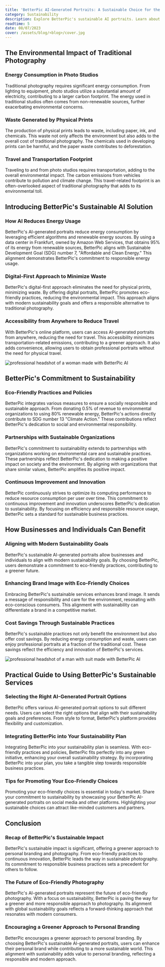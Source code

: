 ```yaml
---
title: 'BetterPic AI-Generated Portraits: A Sustainable Choice for the Modern World'
category: Sustainability
description: Explore BetterPic's sustainable AI portraits. Learn about eco-friendly practices, benefits for businesses, and a guide to using BetterPic's services
readtime: 5
date: 08/07/2023
cover: /assets/blog/<blog>/cover.jpg
---
```

## The Environmental Impact of Traditional Photography

### Energy Consumption in Photo Studios

Traditional photography requires significant energy consumption. From lighting to equipment, photo studios utilize a substantial amount of electricity, contributing to a larger carbon footprint. The energy used in traditional studios often comes from non-renewable sources, further exacerbating environmental concerns.

### Waste Generated by Physical Prints

The production of physical prints leads to waste, including paper, ink, and chemicals. This waste not only affects the environment but also adds to the overall cost of traditional photography. The chemicals used in developing prints can be harmful, and the paper waste contributes to deforestation.

### Travel and Transportation Footprint

Traveling to and from photo studios requires transportation, adding to the overall environmental impact. The carbon emissions from vehicles contribute to pollution and climate change. This travel-related footprint is an often-overlooked aspect of traditional photography that adds to its environmental toll.

## Introducing BetterPic's Sustainable AI Solution

### How AI Reduces Energy Usage

BetterPic's AI-generated portraits reduce energy consumption by leveraging efficient algorithms and renewable energy sources. By using a data center in Frankfurt, owned by Amazon Web Services, that obtains 95% of its energy from renewable sources, BetterPic aligns with Sustainable Development Goal (SDG) number 7, "Affordable and Clean Energy." This alignment demonstrates BetterPic's commitment to responsible energy usage.

### Digital-First Approach to Minimize Waste

BetterPic's digital-first approach eliminates the need for physical prints, minimizing waste. By offering digital portraits, BetterPic promotes eco-friendly practices, reducing the environmental impact. This approach aligns with modern sustainability goals and offers a responsible alternative to traditional photography.

### Accessibility from Anywhere to Reduce Travel

With BetterPic's online platform, users can access AI-generated portraits from anywhere, reducing the need for travel. This accessibility minimizes transportation-related emissions, contributing to a greener approach. It also adds convenience, allowing users to obtain professional portraits without the need for physical travel.

![professional headshot of a woman made with BetterPic AI](https://www.betterpic.io/_vercel/image?url=/assets/blog/media/model-examples-1/betterpic-generated-headshot-509.jpg&w=768&q=70)

## BetterPic's Commitment to Sustainability

### Eco-Friendly Practices and Policies

BetterPic integrates various measures to ensure a socially responsible and sustainable approach. From donating 0.5% of revenue to environmental organizations to using 80% renewable energy, BetterPic's actions directly contribute to SDG number 13 "Climate Action." These contributions reflect BetterPic's dedication to social and environmental responsibility.

### Partnerships with Sustainable Organizations

BetterPic's commitment to sustainability extends to partnerships with organizations working on environmental care and sustainable practices. These partnerships reflect BetterPic's dedication to making a positive impact on society and the environment. By aligning with organizations that share similar values, BetterPic amplifies its positive impact.

### Continuous Improvement and Innovation

BetterPic continuously strives to optimize its computing performance to reduce resource consumption per user over time. This commitment to continuous improvement and innovation underscores BetterPic's dedication to sustainability. By focusing on efficiency and responsible resource usage, BetterPic sets a standard for sustainable business practices.

## How Businesses and Individuals Can Benefit

### Aligning with Modern Sustainability Goals

BetterPic's sustainable AI-generated portraits allow businesses and individuals to align with modern sustainability goals. By choosing BetterPic, users demonstrate a commitment to eco-friendly practices, contributing to a greener future.

### Enhancing Brand Image with Eco-Friendly Choices

Embracing BetterPic's sustainable services enhances brand image. It sends a message of responsibility and care for the environment, resonating with eco-conscious consumers. This alignment with sustainability can differentiate a brand in a competitive market.

### Cost Savings Through Sustainable Practices

BetterPic's sustainable practices not only benefit the environment but also offer cost savings. By reducing energy consumption and waste, users can enjoy professional portraits at a fraction of the traditional cost. These savings reflect the efficiency and innovation of BetterPic's services.

![professional headshot of a man with suit made with BetterPic AI](https://www.betterpic.io/_vercel/image?url=/assets/blog/media/model-examples-1/betterpic-generated-headshot-14.jpg&w=768&q=70)

## Practical Guide to Using BetterPic's Sustainable Services

### Selecting the Right AI-Generated Portrait Options

BetterPic offers various AI-generated portrait options to suit different needs. Users can select the right options that align with their sustainability goals and preferences. From style to format, BetterPic's platform provides flexibility and customization.

### Integrating BetterPic into Your Sustainability Plan

Integrating BetterPic into your sustainability plan is seamless. With eco-friendly practices and policies, BetterPic fits perfectly into any green initiative, enhancing your overall sustainability strategy. By incorporating BetterPic into your plan, you take a tangible step towards responsible business practices.

### Tips for Promoting Your Eco-Friendly Choices

Promoting your eco-friendly choices is essential in today's market. Share your commitment to sustainability by showcasing your BetterPic AI-generated portraits on social media and other platforms. Highlighting your sustainable choices can attract like-minded customers and partners.

## Conclusion

### Recap of BetterPic's Sustainable Impact

BetterPic's sustainable impact is significant, offering a greener approach to personal branding and photography. From eco-friendly practices to continuous innovation, BetterPic leads the way in sustainable photography. Its commitment to responsible business practices sets a precedent for others to follow.

### The Future of Eco-Friendly Photography

BetterPic's AI-generated portraits represent the future of eco-friendly photography. With a focus on sustainability, BetterPic is paving the way for a greener and more responsible approach to photography. Its alignment with global sustainability goals reflects a forward-thinking approach that resonates with modern consumers.

### Encouraging a Greener Approach to Personal Branding

BetterPic encourages a greener approach to personal branding. By choosing BetterPic's sustainable AI-generated portraits, users can enhance their personal brand while contributing to a more sustainable world. This alignment with sustainability adds value to personal branding, reflecting a responsible and modern approach.
